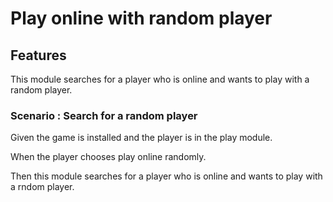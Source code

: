 # Play online with random player

## Features

This module searches for a player who is online and wants
to play with a random player.

### Scenario : Search for a random player

  Given the game is installed and the player is in the
  play module.
  
  When the player chooses play online randomly.
  
  Then this module searches for a player who is online and
  wants to play with a rndom player.
